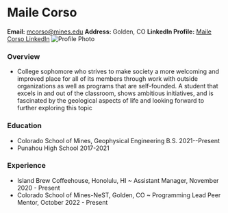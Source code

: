 # Maile Corso
**Email:** mcorso@mines.edu
**Address:** Golden, CO
**LinkedIn Profile:** [Maile Corso LinkedIn](https://www.linkedin.com/in/maile-corso-319076220/)
![Profile Photo](https://media.licdn.com/dms/image/D4E03AQGZTKUBy1H1Jw/profile-displayphoto-shrink_800_800/0/1669927211413?e=1680739200&v=beta&t=fzZgetD_8ctXMTaCmjctbODtOeEl_tQ3-qIsTDdBmEM "Maile Corso Profile Photo")
### Overview
- College sophomore who strives to make society a more welcoming and improved place for all of
its members through work with outside organizations as well as programs that are self-founded.
A student that excels in and out of the classroom, shows ambitious initiatives, and is fascinated by
the geological aspects of life and looking forward to further exploring this topic
### Education
- Colorado School of Mines, Geophysical Engineering B.S. 2021--Present
- Punahou High School 2017-2021
### Experience
- Island Brew Coffeehouse, Honolulu, HI ~ Assistant Manager, November 2020 - Present
- Colorado School of Mines-NeST, Golden, CO ~ Programming Lead Peer Mentor, October 2022 - Present
